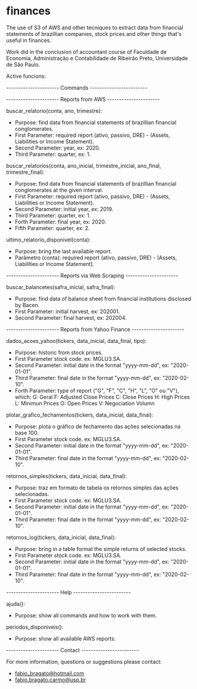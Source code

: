 # finances
The use of S3 of AWS and other tecniques to extract data from financial statements of brazillian companies, stock prices and other things that's useful in finances.

Work did in the conclusion of accountant course of Faculdade de Economia, Administração e Contabilidade de Ribeirão Preto, Universidade de São Paulo.

Active funcions:

---------------------- Commands ------------------------ 

---------------------- Reports from AWS ----------------------

buscar_relatorio(conta, ano, trimestre): 
- Purpose: find data from financial statements of brazillian financial conglomerates. 
- First Parameter: required report (ativo, passivo, DRE) - (Assets, Liabilities or Income Statement). 
- Second Parameter: year, ex: 2020. 
- Third Parameter: quarter, ex: 1. 

buscar_relatorios(conta, ano_inicial, trimestre_inicial, ano_final, trimestre_final): 
- Purpose: find data from financial statements of brazillian financial conglomerates at the given interval. 
- First Parameter: required report (ativo, passivo, DRE) - (Assets, Liabilities or Income Statement). 
- Second Parameter: initial year, ex: 2019. 
- Third Parameter: quarter, ex: 1. 
- Forth Parameter: final year, ex: 2020. 
- Fifth Parameter: quarter, ex: 2. 

ultimo_relatorio_disponivel(conta): 
- Purpose: bring the last available report. 
- Parâmetro (conta): required report (ativo, passivo, DRE) - (Assets, Liabilities or Income Statement).

---------------------- Reports via Web Scraping ----------------------

buscar_balancetes(safra_inicial, safra_final): 
- Purpose: find data of balance sheet from financial institutions disclosed by Bacen. 
- First Parameter: initial harvest, ex: 202001. 
- Second Parameter: final harvest, ex: 202004. 

---------------------- Reports from Yahoo Finance ----------------------

dados_acoes_yahoo(tickers, data_inicial, data_final, tipo): 
- Purpose: historic from stock prices. 
- First Parameter stock code. ex: MGLU3.SA. 
- Second Parameter: initial date in the format "yyyy-mm-dd", ex: "2020-01-01". 
- Third Parameter: final date in the format "yyyy-mm-dd", ex: "2020-02-10". 
- Forth Parameter: type of report ("G", "F", "C", "H", "L", "O" ou "V"), which: 
        G: Geral
        F: Adjusted Close Prices
        C: Close Prices
        H: High Prices 
        L: Minimun Prices
        O: Open Prices 
        V: Negociation Volumn

plotar_grafico_fechamentos(tickers, data_inicial, data_final): 
- Purpose: plota o gráfico de fechamento das ações selecionadas na base 100. 
- First Parameter stock code. ex: MGLU3.SA. 
- Second Parameter: initial date in the format "yyyy-mm-dd", ex: "2020-01-01". 
- Third Parameter: final date in the format "yyyy-mm-dd", ex: "2020-02-10". 

retornos_simples(tickers, data_inicial, data_final): 
- Purpose: traz em formato de tabela os retornos simples das ações selecionadas. 
- First Parameter stock code. ex: MGLU3.SA. 
- Second Parameter: initial date in the format "yyyy-mm-dd", ex: "2020-01-01". 
- Third Parameter: final date in the format "yyyy-mm-dd", ex: "2020-02-10". 

retornos_log(tickers, data_inicial, data_final): 
- Purpose: bring in a table format the simple returns of selected stocks. 
- First Parameter stock code. ex: MGLU3.SA. 
- Second Parameter: initial date in the format "yyyy-mm-dd", ex: "2020-01-01". 
- Third Parameter: final date in the format "yyyy-mm-dd", ex: "2020-02-10". 

---------------------- Help ------------------------

ajuda(): 
- Purpose: show all commands and how to work with them. 

periodos_disponiveis(): 
- Purpose: show all available AWS reports. 

---------------------- Contact ------------------------ 

For more information, questions or suggestions please contact: 
- fabio_bragato@hotmail.com 
- fabio.bragato.carmo@usp.br
